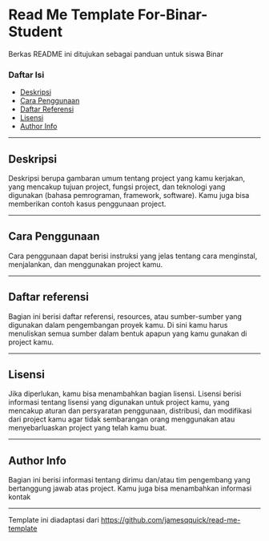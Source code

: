 # Read Me Template For-Binar-Student
Berkas README ini ditujukan sebagai panduan untuk siswa Binar

### Daftar Isi
- [Deskripsi](#deskripsi)
- [Cara Penggunaan](#cara-penggunaan)
- [Daftar Referensi](#referensi)
- [Lisensi](#lisensi)
- [Author Info](#author-info)

---

## Deskripsi

Deskripsi berupa gambaran umum tentang project yang kamu kerjakan, yang mencakup tujuan project, fungsi project, dan teknologi yang digunakan (bahasa pemrograman, framework, software). Kamu juga bisa memberikan contoh kasus penggunaan project.

---

## Cara Penggunaan

Cara penggunaan dapat berisi instruksi yang jelas tentang cara menginstal, menjalankan, dan menggunakan project kamu.

---

## Daftar referensi

Bagian ini berisi daftar referensi, resources, atau sumber-sumber yang digunakan dalam pengembangan proyek kamu. Di sini kamu harus menuliskan semua sumber dalam bentuk apapun yang kamu gunakan di project kamu.

---

## Lisensi

Jika diperlukan, kamu bisa menambahkan bagian lisensi. Lisensi berisi informasi tentang lisensi yang digunakan untuk project kamu, yang mencakup aturan dan persyaratan penggunaan, distribusi, dan modifikasi dari project kamu agar tidak sembarangan orang menggunakan atau menyebarluaskan project yang telah kamu buat.

---

## Author Info

Bagian ini berisi informasi tentang dirimu dan/atau tim pengembang yang bertanggung jawab atas project. Kamu juga bisa menambahkan informasi kontak

---

Template ini diadaptasi dari https://github.com/jamesqquick/read-me-template
